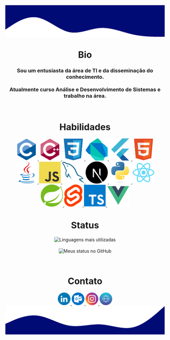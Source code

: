 <html>
   <body>
   <a href="#">
      <img align="center" src="./assets/top.png" alt="My Github Stats">
   </a>

   <h1 align="center">Bio</h1>
   <h3 align="center">
      Sou um entusiasta da área de TI e da disseminação do conhecimento.
      <br /><br />
      Atualmente curso Análise e Desenvolvimento de Sistemas e trabalho na área.
   </h3>
   <br />

   <div align="center" style="display:inline-block">
      <h1>Habilidades</h1>
      <a href="https://github.com/search?q=user%3Aheltonricardo+c">
         <img height="70" title="C" src="./assets/c.svg">
      </a>
      <a href="https://github.com/search?q=user%3Aheltonricardo+c%2B%2B">
         <img height="70" title="C++" src="./assets/cpp.svg">
      </a>
      <a href="https://github.com/search?q=user%3Aheltonricardo+css">
         <img height="70" title="CSS3" src="./assets/css.svg">
      </a>
      <a href="https://github.com/search?q=user%3Aheltonricardo+dart">
         <img height="70" title="Dart" src="./assets/dart.svg">
      </a>
      <a href="https://github.com/search?q=user%3Aheltonricardo+flutter">
         <img height="70" title="Flutter" src="./assets/flutter.svg">
      </a>
      <a href="https://github.com/search?q=user%3Aheltonricardo+html">
         <img height="70" title="HTML5" src="./assets/html.svg">
      </a>
      <a href="https://github.com/search?q=user%3Aheltonricardo+java">
         <img height="70" title="Java" src="./assets/java.svg"> 
      </a>
      <a href="https://github.com/search?q=user%3Aheltonricardo+javascript">
         <img height="70" title="JavaScript" src="./assets/js.svg">
      </a>
      <a href="https://github.com/search?q=user%3Aheltonricardo+sql">
         <img height="70" title="MySQL" src="./assets/mysql.svg">
      </a>
      <a href="https://nextjs.org/">
         <img height="70" title="Next.js" src="./assets/next.svg">
      </a>
      <a href="https://github.com/search?q=user%3Aheltonricardo+python">
         <img height="70" title="Python" src="./assets/python.svg">
      </a>
      <a href="https://github.com/search?q=user%3Aheltonricardo+react">
         <img height="70" title="React" src="./assets/react.svg">
      </a>
      <a href="https://github.com/search?q=user%3Aheltonricardo+spring">
         <img height="70" title="Spring Boot" src="./assets/spring.svg">
      </a>
      <a href="https://github.com/search?q=user%3Aheltonricardo+svelte">
         <img height="70" title="Svelte" src="./assets/svelte.svg">
      </a>
      <a href="https://github.com/search?q=user%3Aheltonricardo+typescript">
         <img height="70" title="TypeScript" src="./assets/typescript.svg">
      </a>
      <a href="https://github.com/search?q=user%3Aheltonricardo+vue">
         <img height="70" title="Vue.js" src="./assets/vue.svg">
      </a>
   </div>
   <br />

   <div align="center">
      <h1>Status</h1>
      <img align="center" src="https://github-readme-stats-alpha-ashen.vercel.app/api/top-langs/?username=heltonricardo&langs_count=10&layout=compact&theme=algolia" alt="Linguagens mais utilizadas">
      <br /><br />
      <img align="center" src="https://github-readme-stats-alpha-ashen.vercel.app/api?username=heltonricardo&count_private=true&show_icons=true&hide=issues&theme=algolia" alt="Meus status no GitHub">
      </p>
   </div>

   <br />

   <h1 align="center">Contato</h1>
   <div align="center">
      <a target="_blank" href="https://www.linkedin.com/in/heltonricardo/">
         <img src="./assets/linkedin.svg" width="40" height="40"/>
      </a>
      <a target="_blank" href="mailto:helton_ricardo13@hotmail.com">
         <img src="./assets/outlook.svg" width="40" height="40"/>
      </a>
      <a target="_blank" href="https://www.instagram.com/helton.x/">
         <img src="./assets/instagram.svg" width="40" height="40"/>
      </a>
      <a target="_blank" href="https://heltonricardo.github.io/">
         <img src="./assets/website.svg" width="40" height="40"/>
      </a>
   </div>

   <a href="#">
      <img align="center" src="./assets/bottom.png" alt="My Github Stats">
   </a>
   </body>
</html>
